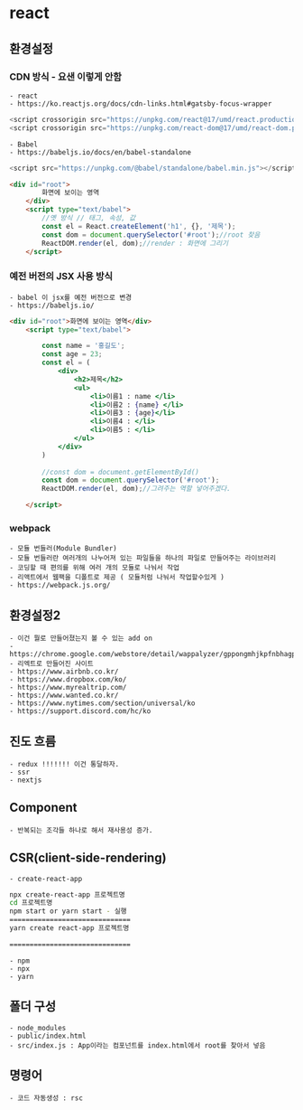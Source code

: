 # react  

## 환경설정   
### CDN 방식 - 요샌 이렇게 안함 
    - react
    - https://ko.reactjs.org/docs/cdn-links.html#gatsby-focus-wrapper
```javascript
<script crossorigin src="https://unpkg.com/react@17/umd/react.production.min.js"></script>
<script crossorigin src="https://unpkg.com/react-dom@17/umd/react-dom.production.min.js"></script>
```
    - Babel
    - https://babeljs.io/docs/en/babel-standalone
```javascript
<script src="https://unpkg.com/@babel/standalone/babel.min.js"></script>
```
```html
<div id="root">
        화면에 보이는 영역
    </div>
    <script type="text/babel">
        //옛 방식 // 태그, 속성, 값
        const el = React.createElement('h1', {}, '제목');
        const dom = document.querySelector('#root');//root 찾음 
        ReactDOM.render(el, dom);//render : 화면에 그리기 
    </script>
```

### 예전 버전의 JSX 사용 방식
    - babel 이 jsx를 예전 버전으로 변경
    - https://babeljs.io/

```html
<div id="root">화면에 보이는 영역</div>
    <script type="text/babel">

        const name = '홍길도';
        const age = 23;
        const el = (
            <div>
                <h2>제목</h2>
                <ul>
                    <li>이름1 : name </li>
                    <li>이름2 : {name} </li>
                    <li>이름3 : {age}</li>
                    <li>이름4 : </li>
                    <li>이름5 : </li>
                </ul>
            </div>
        )
        
        //const dom = document.getElementById()
        const dom = document.querySelector('#root');
        ReactDOM.render(el, dom);//그려주는 역할 넣어주겠다.

    </script>
```

### webpack 
    - 모듈 번들러(Module Bundler)
    - 모듈 번들러란 여러개의 나누어져 있는 파일들을 하나의 파일로 만들어주는 라이브러리
    - 코딩할 때 편의를 위해 여러 개의 모듈로 나눠서 작업
    - 리액트에서 웹팩을 디폴트로 제공 ( 모듈처럼 나눠서 작업할수있게 )
    - https://webpack.js.org/

## 환경설정2 
    - 이건 뭘로 만들어졌는지 볼 수 있는 add on
    - https://chrome.google.com/webstore/detail/wappalyzer/gppongmhjkpfnbhagpmjfkannfbllamg
    - 리엑트로 만들어진 사이트
    - https://www.airbnb.co.kr/ 
    - https://www.dropbox.com/ko/
    - https://www.myrealtrip.com/
    - https://www.wanted.co.kr/
    - https://www.nytimes.com/section/universal/ko
    - https://support.discord.com/hc/ko

## 진도 흐름 
    - redux !!!!!!! 이건 통달하자.  
    - ssr 
    - nextjs

## Component 
    - 반복되는 조각들 하나로 해서 재사용성 증가.

## CSR(client-side-rendering)
    - create-react-app
```bash
npx create-react-app 프로젝트명
cd 프로젝트명
npm start or yarn start - 실행
==============================
yarn create react-app 프로젝트명

==============================
```
    - npm
    - npx
    - yarn 

## 폴더 구성 
    - node_modules
    - public/index.html 
    - src/index.js : App이라는 컴포넌트를 index.html에서 root를 찾아서 넣음 

## 명령어 
    - 코드 자동생성 : rsc